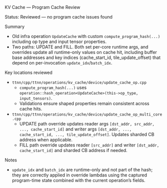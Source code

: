KV Cache — Program Cache Review

Status: Reviewed — no program cache issues found

Summary
- Old infra operation `UpdateCache` with custom `compute_program_hash(...)` including op type and input tensor properties.
- Two paths: UPDATE and FILL. Both set per-core runtime args, and overrides update all runtime-only values on cache hit, including buffer base addresses and key indices (cache_start_id, tile_update_offset) that depend on per-invocation `update_idx`/`batch_idx`.

Key locations reviewed
- `ttnn/cpp/ttnn/operations/kv_cache/device/update_cache_op.cpp`
  - `compute_program_hash(...)` uses `operation::hash_operation<UpdateCache>(this->op_type, input_tensors)`.
  - Validations ensure shaped properties remain consistent across cache hits.
- `ttnn/cpp/ttnn/operations/kv_cache/device/update_cache_op_multi_core.cpp`
  - UPDATE path override updates reader args `[dst_addr, src_addr, ..., cache_start_id]` and writer args `[dst_addr, ..., cache_start_id, ..., tile_update_offset]`. Updates sharded CB address when applicable.
  - FILL path override updates reader `[src_addr]` and writer `[dst_addr, cache_start_id]` and sharded CB address if needed.

Notes
- `update_idx` and `batch_idx` are runtime-only and not part of the hash; they are correctly applied in override lambdas using the captured program-time state combined with the current operation’s fields.
